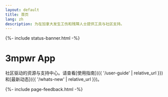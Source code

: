```yaml
---
layout: default
title: 首页
lang: zh
description: 为在加拿大发生工伤和残障人士提供工具与社区支持。
---
```



{%- include status-banner.html -%}

# 3mpwr App

社区驱动的资源与支持中心。请查看[使用指南]({{ '/user-guide' | relative_url }})和[最新动态]({{ '/whats-new' | relative_url }})。

{%- include page-feedback.html -%}
